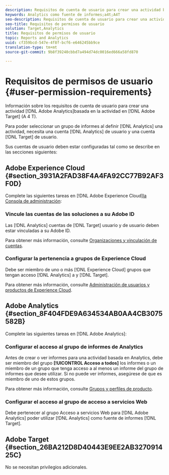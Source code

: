 ```yaml
---
description: Requisitos de cuenta de usuario para crear una actividad basada en Adobe Analytics en Adobe Target (A4T).
keywords: Analytics como fuente de informes;a4t;A4T
seo-description: Requisitos de cuenta de usuario para crear una actividad basada en Adobe Analytics en Adobe Target (A4T).
seo-title: Requisitos de permisos de usuario
solution: Target,Analytics
title: Requisitos de permisos de usuario
topic: Reports and Analytics
uuid: cf359bcd-547e-4f8f-bcf6-e646245bb9ce
translation-type: tm+mt
source-git-commit: 9b8f39240cbbd7a494d74dc0016ed666a58fd870

---
```



# Requisitos de permisos de usuario {#user-permission-requirements}

Información sobre los requisitos de cuenta de usuario para crear una actividad [!DNL Adobe Analytics]basada en la actividad en [!DNL Adobe Target] (A 4 T).

Para poder seleccionar un grupo de informes al definir [!DNL Analytics] una actividad, necesita una cuenta [!DNL Analytics] de usuario y una cuenta [!DNL Target] de usuario.

Sus cuentas de usuario deben estar configuradas tal como se describe en las secciones siguientes:

## Adobe Experience Cloud {#section_3931A2FAD38F4A4FA92CC77B92AF3F0D}

Complete las siguientes tareas en [!DNL Adobe Experience Cloud][la Consola de administración](https://adminconsole.adobe.com):

### Vincule las cuentas de las soluciones a su Adobe ID

Las [!DNL Analytics] cuentas de [!DNL Target] usuario y de usuario deben estar vinculadas a su Adobe ID.

Para obtener más información, consulte [Organizaciones y vinculación de cuentas](https://docs.adobe.com/help/en/core-services/interface/manage-users-and-products/organizations.html).

### Configurar la pertenencia a grupos de Experience Cloud

Debe ser miembro de uno o más [!DNL Experience Cloud] grupos que tengan acceso [!DNL Analytics] a y [!DNL Target].

Para obtener más información, consulte [Administración de usuarios y productos de Experience Cloud](https://docs.adobe.com/content/help/en/core-services/interface/manage-users-and-products/admin-getting-started.html).


## Adobe Analytics   {#section_8F404FDE9A634534AB0AA4CB3075582B}

Complete las siguientes tareas en [!DNL Adobe Analytics]:

### Configurar el acceso al grupo de informes de Analytics

Antes de crear o ver informes para una actividad basada en Analytics, debe ser miembro del grupo **[!UICONTROL Acceso a todos]** los informes o un miembro de un grupo que tenga acceso a al menos un informe del grupo de informes que desee utilizar. Si no puede ver informes, asegúrese de que es miembro de uno de estos grupos.

Para obtener más información, consulte [Grupos y perfiles de producto](https://docs.adobe.com/content/help/en/core-services/interface/manage-users-and-products/admin-getting-started.html#section_AB50558124D541CF80A0D3D76D35A4BF).

### Configurar el acceso al grupo de acceso a servicios Web

Debe pertenecer al grupo Acceso a servicios Web para [!DNL Adobe Analytics] poder utilizar [!DNL Analytics] como fuente de informes [!DNL Target].

## Adobe Target {#section_26BA212D8D40443E9EE2AB327091425C}

No se necesitan privilegios adicionales.
